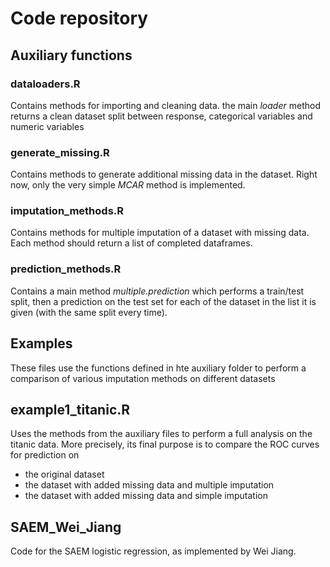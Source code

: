 # Code repository

## Auxiliary functions

### dataloaders.R
Contains methods for importing and cleaning data. the main *loader* method returns a clean dataset split between response, categorical variables and numeric variables

### generate_missing.R
Contains methods to generate additional missing data in the dataset. Right now, only the very simple *MCAR* method is implemented.

### imputation_methods.R
Contains methods for multiple imputation of a dataset with missing data. Each method should return a list of completed dataframes.

### prediction_methods.R
Contains a main method *multiple.prediction* which performs a train/test split, then a prediction on the test set for each of the dataset in the list it is given (with the same split every time).

## Examples

These files use the functions defined in hte auxiliary folder to perform a comparison of various imputation methods on different datasets

## example1_titanic.R
Uses the methods from the auxiliary files to perform a full analysis on the titanic data. More precisely, its final purpose is to compare the ROC curves for prediction on 
- the original dataset
- the dataset with added missing data and multiple imputation
- the dataset with added missing data and simple imputation

## SAEM_Wei_Jiang
Code for the SAEM logistic regression, as implemented by Wei Jiang. 
